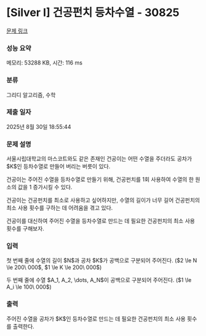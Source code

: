 # [Silver I] 건공펀치 등차수열 - 30825 

[문제 링크](https://www.acmicpc.net/problem/30825) 

### 성능 요약

메모리: 53288 KB, 시간: 116 ms

### 분류

그리디 알고리즘, 수학

### 제출 일자

2025년 8월 30일 18:55:44

### 문제 설명

<p>서울시립대학교의 마스코트와도 같은 존재인 건공이는 어떤 수열을 주더라도 공차가 $K$인 등차수열로 만들어 버리는 버릇이 있다.</p>

<p>건공이는 주어진 수열을 등차수열로 만들기 위해, 건공펀치를 1회 사용하여 수열의 한 원소의 값을 1 증가시킬 수 있다.</p>

<p>건공이는 건공펀치를 최소로 사용하고 싶어하지만, 수열의 길이가 너무 길어 건공펀치의 최소 사용 횟수를 구하는 데 어려움을 겪고 있다.</p>

<p>건공이를 대신하여 주어진 수열을 등차수열로 만드는 데 필요한 건공펀치의 최소 사용 횟수를 구해보자.</p>

### 입력 

 <p>첫 번째 줄에 수열의 길이 $N$과 공차 $K$가 공백으로 구분되어 주어진다. ($2 \le N \le 200\ 000$, $1 \le K \le 200\ 000$)</p>

<p>두 번째 줄에 수열 $A_1, A_2, \dots, A_N$이 공백으로 구분되어 주어진다. ($1 \le A_i \le 100\ 000$)</p>

### 출력 

 <p>주어진 수열을 공차가 $K$인 등차수열로 만드는 데 필요한 건공펀치의 최소 사용 횟수를 출력한다.</p>

